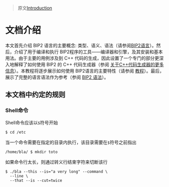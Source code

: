 > 原文[Introduction](https://www-verimag.imag.fr/TOOLS/DCS/bip/doc/latest/html/introduction.html)

# 文档介绍

本文首先介绍 BIP2 语言的主要概念: 类型、语义、语法（请参阅[BIP2语言](/bip2_language)）。然后，介绍了用于编译和执行 BIP2程序的工具——编译器和引擎，及其安装和基本用法。由于主要的用例涉及到 C++ 代码的生成，因此设置了一个专门的部分更深入地解释了如何使用 BIP2 的 C++ 代码生成器（参阅 [关于C++代码生成器的更多信息](more_about_cpp_code_gen)）。本教程将逐步展示如何使用 BIP2语言的主要特性（请参阅 [教程](/tutorial)）。最后，展示了完整的语言语法作为参考（参阅 [BIP2 语法](/full_grammar)）。

## 本文档中约定的规则

### Shell命令

Shell命令应该以`$`符号开始

```shell
$ cd /etc
```

当一个命令需要在指定的目录内执行，该目录需要在`$`符号之前指出

```shell
/home/bla/ $ mkdir toto
```

如果命令行太长，则通过转义行结束字符来切断该行

```shell
$ ./bla --this --is="a very long" --command \
  --line \
  --that --is --cut=twice
```

